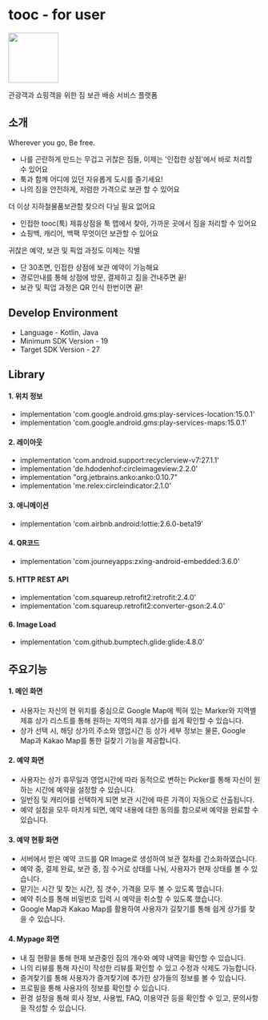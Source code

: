 # tooc - for user
<img src="https://user-images.githubusercontent.com/33562226/51236950-c6b4f100-19b6-11e9-8628-758535bf1588.png" width="100" height="100">

관광객과 쇼핑객을 위한 짐 보관 배송 서비스 플랫폼

## 소개
Wherever you go, Be free.
* 나를 곤란하게 만드는 무겁고 귀찮은 짐들, 이제는 '인접한 상점'에서 바로 처리할 수 있어요
* 툭과 함께 어디에 있던 자유롭게 도시를 즐기세요!
* 나의 짐을 안전하게, 저렴한 가격으로 보관 할 수 있어요

더 이상 지하철물품보관함 찾으러 다닐 필요 없어요
* 인접한 tooc(툭) 제휴상점을 툭 맵에서 찾아, 가까운 곳에서 짐을 처리할 수 있어요
* 쇼핑백, 캐리어, 백팩 무엇이던 보관할 수 있어요

귀찮은 예약, 보관 및 픽업 과정도 이제는 작별
* 단 30초면, 인접한 상점에 보관 예약이 가능해요
* 경로안내를 통해 상점에 방문, 결제하고 짐을 건내주면 끝!
* 보관 및 픽업 과정은 QR 인식 한번이면 끝!

## Develop Environment
- Language - Kotlin, Java
- Minimum SDK Version - 19
- Target SDK Version - 27

## Library
#### 1. 위치 정보
- implementation 'com.google.android.gms:play-services-location:15.0.1'
- implementation 'com.google.android.gms:play-services-maps:15.0.1'

#### 2. 레이아웃
- implementation 'com.android.support:recyclerview-v7:27.1.1'
- implementation 'de.hdodenhof:circleimageview:2.2.0'
- implementation "org.jetbrains.anko:anko:0.10.7"
- implementation 'me.relex:circleindicator:2.1.0'

#### 3. 애니메이션
- implementation 'com.airbnb.android:lottie:2.6.0-beta19'
    
#### 4. QR코드
- implementation 'com.journeyapps:zxing-android-embedded:3.6.0'

#### 5. HTTP REST API
- implementation 'com.squareup.retrofit2:retrofit:2.4.0'
- implementation 'com.squareup.retrofit2:converter-gson:2.4.0'

#### 6. Image Load
- implementation 'com.github.bumptech.glide:glide:4.8.0'

## 주요기능
#### 1. 메인 화면
- 사용자는 자신의 현 위치를 중심으로 Google Map에 찍혀 있는 Marker와 지역별 제휴 상가 리스트를 통해 원하는 지역의 제휴 상가를 쉽게 확인할 수 있습니다.
- 상가 선택 시, 해당 상가의 주소와 영업시간 등 상가 세부 정보는 물론, Google Map과 Kakao Map를 통한 길찾기 기능을 제공합니다.

#### 2. 예약 화면
- 사용자는 상가 휴무일과 영업시간에 따라 동적으로 변하는 Picker를 통해 자신이 원하는 시간에 예약을 설정할 수 있습니다.
- 일반짐 및 캐리어를 선택하게 되면 보관 시간에 따른 가격이 자동으로 산출됩니다.
- 예약 설정을 모두 마치게 되면, 예약 내용에 대한 동의를 함으로써 예약을 완료할 수 있습니다.

#### 3. 예약 현황 화면
- 서버에서 받은 예약 코드를 QR Image로 생성하여 보관 절차를 간소화하였습니다.
- 예약 중, 결제 완료, 보관 중, 짐 수거로 상태를 나눠, 사용자가 현재 상태를 볼 수 있습니다.
- 맡기는 시간 및 찾는 시간, 짐 갯수, 가격을 모두 볼 수 있도록 했습니다.
- 예약 취소를 통해 비밀번호 입력 시 예약을 취소할 수 있도록 했습니다.
- Google Map과 Kakao Map를 활용하여 사용자가 길찾기를 통해 쉽게 상가를 찾을 수 있습니다.

#### 4. Mypage 화면
- 내 짐 현황을 통해 현재 보관중인 짐의 개수와 예약 내역을 확인할 수 있습니다.
- 나의 리뷰를 통해 자신이 작성한 리뷰를 확인할 수 있고 수정과 삭제도 가능합니다.
- 즐겨찾기를 통해 사용자가 즐겨찾기에 추가한 상가들의 정보를 볼 수 있습니다.
- 프로필을 통해 사용자의 정보를 확인할 수 있습니다.
- 환경 설정을 통해 회사 정보, 사용법, FAQ, 이용약관 등을 확인할 수 있고, 문의사항을 작성할 수 있습니다.
